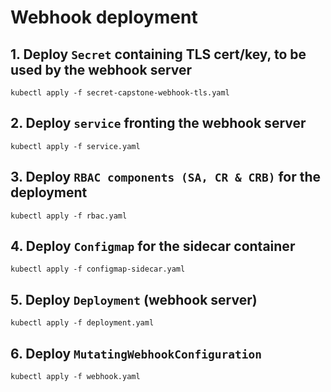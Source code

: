 # Webhook deployment

## 1. Deploy `Secret` containing TLS cert/key, to be used by the webhook server
`kubectl apply -f secret-capstone-webhook-tls.yaml`

## 2. Deploy `service` fronting the webhook server
`kubectl apply -f service.yaml`

## 3. Deploy `RBAC components (SA, CR & CRB)` for the deployment
`kubectl apply -f rbac.yaml`

## 4. Deploy `Configmap` for the sidecar container
`kubectl apply -f configmap-sidecar.yaml`

## 5. Deploy `Deployment` (webhook server)
`kubectl apply -f deployment.yaml`

## 6. Deploy `MutatingWebhookConfiguration`
`kubectl apply -f webhook.yaml`